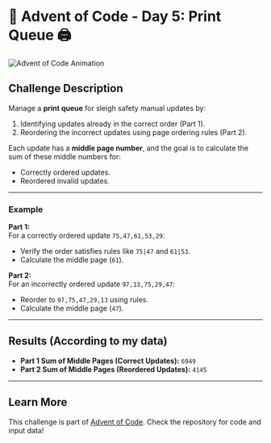 # 🎄 Advent of Code - Day 5: Print Queue 🖨️

![Advent of Code Animation](https://user-images.githubusercontent.com/your-gif-link.gif)

## Challenge Description

Manage a **print queue** for sleigh safety manual updates by:

1. Identifying updates already in the correct order (Part 1).
2. Reordering the incorrect updates using page ordering rules (Part 2).

Each update has a **middle page number**, and the goal is to calculate the sum of these middle numbers for:

-   Correctly ordered updates.
-   Reordered invalid updates.

---

### Example

**Part 1:**  
For a correctly ordered update `75,47,61,53,29`:

-   Verify the order satisfies rules like `75|47` and `61|53`.
-   Calculate the middle page (`61`).

**Part 2:**  
For an incorrectly ordered update `97,13,75,29,47`:

-   Reorder to `97,75,47,29,13` using rules.
-   Calculate the middle page (`47`).

---

## Results (According to my data)

-   **Part 1 Sum of Middle Pages (Correct Updates):** `6949`
-   **Part 2 Sum of Middle Pages (Reordered Updates):** `4145`

---

## Learn More

This challenge is part of [Advent of Code](https://adventofcode.com/). Check the repository for code and input data!
